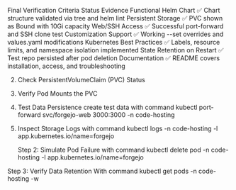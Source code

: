 Final Verification
Criteria	Status	Evidence
Functional Helm Chart	✅	Chart structure validated via tree and helm lint
Persistent Storage	✅	PVC shown as Bound with 10Gi capacity
Web/SSH Access	✅	Successful port-forward and SSH clone test
Customization Support	✅	Working --set overrides and values.yaml modifications
Kubernetes Best Practices	✅	Labels, resource limits, and namespace isolation implemented
State Retention on Restart	✅	Test repo persisted after pod deletion
Documentation	✅	README covers installation, access, and troubleshooting


													

 	
2. Check PersistentVolumeClaim (PVC) Status
 	
3. Verify Pod Mounts the PVC		

	
 	
 
4. Test Data Persistence create test data with command kubectl port-forward svc/forgejo-web 3000:3000 -n code-hosting

 	
5. Inspect Storage Logs with command kubectl logs -n code-hosting -l app.kubernetes.io/name=forgejo
 
	
 	Step 2: Simulate Pod Failure with command kubectl delete pod -n code-hosting -l app.kubernetes.io/name=forgejo	
 	
Step 3: Verify Data Retention With command kubectl get pods -n code-hosting -w	
 


